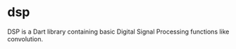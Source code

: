 dsp
===

DSP is a Dart library containing basic Digital Signal Processing functions like convolution.

